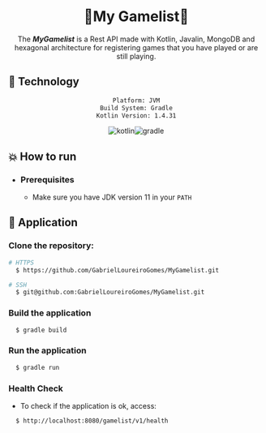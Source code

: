 <div align="center">
    <h1>🌟My Gamelist🌟</h1>
</div>

<div align="center">

The ***MyGamelist*** is a Rest API made with Kotlin, Javalin, MongoDB and hexagonal architecture for registering games that you have played or are still playing.
</div>

## :rocket: Technology

<div align="center">

```sh
Platform: JVM
Build System: Gradle
Kotlin Version: 1.4.31
```

![kotlin](https://img.shields.io/badge/kotlin-007396?&logoColor=fff&style=for-the-badge&logo=kotlin)![gradle](https://img.shields.io/badge/gradle-C71A36?&logoColor=fff&style=for-the-badge&logo=gradle)

</div>

## :boom: How to run

- ### **Prerequisites**

    - Make sure you have JDK version 11 in your `PATH`

## :hammer: Application

### Clone the repository:

```sh
# HTTPS
  $ https://github.com/GabrielLoureiroGomes/MyGamelist.git
```

```sh
# SSH
  $ git@github.com:GabrielLoureiroGomes/MyGamelist.git
```

### Build the application

```sh
  $ gradle build
```

### Run the application

```sh
  $ gradle run
```

### Health Check

- To check if the application is ok, access:

```sh
  $ http://localhost:8080/gamelist/v1/health
```